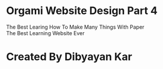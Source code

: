# Orgami Website Design Part 4
The Best Learing How To Make Many Things With Paper
<br>The Best Learning Website Ever</br>

# Created By Dibyayan Kar

